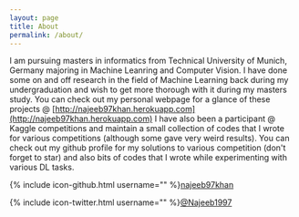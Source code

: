 ```yaml
---
layout: page
title: About
permalink: /about/
---
```


I am pursuing masters in informatics from Technical University of Munich, Germany majoring in Machine Leanring and Computer Vision. I have done some on and off research in the field of Machine Learning back during my undergraduation and wish to get more thorough with it during my masters study. You can check out my personal webpage for a glance of these projects @ [http://najeeb97khan.herokuapp.com](http://najeeb97khan.herokuapp.com)
I have also been a  participant @ Kaggle competitions and maintain a small collection of codes that I wrote for various competitions (although some gave very weird results). You can check out my github profile for my solutions to various competition (don't forget to star) and also bits of codes that I wrote while experimenting with various DL tasks.

{% include icon-github.html username="" %}[najeeb97khan](https://github.com/najeeb97khan/Kaggle/)

{% include icon-twitter.html username="" %}[@Najeeb1997](https://twitter.com/Najeeb1997/)
